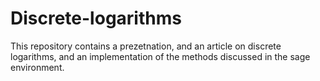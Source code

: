 # Discrete-logarithms
This repository contains a prezetnation, and an article on discrete logarithms, and an implementation of the methods discussed in the sage environment.
